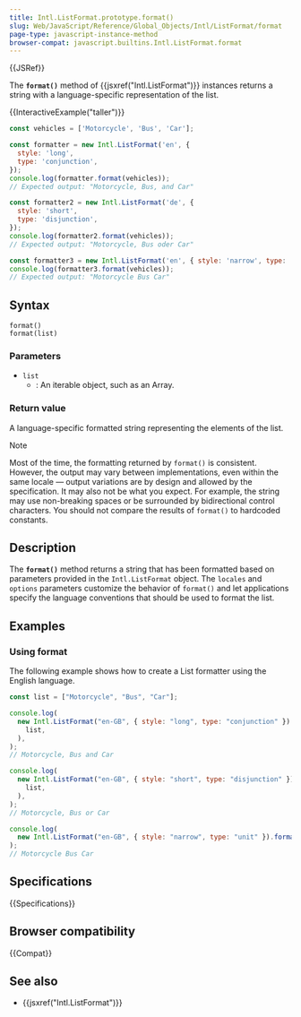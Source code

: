 ```yaml
---
title: Intl.ListFormat.prototype.format()
slug: Web/JavaScript/Reference/Global_Objects/Intl/ListFormat/format
page-type: javascript-instance-method
browser-compat: javascript.builtins.Intl.ListFormat.format
---
```


{{JSRef}}

The **`format()`** method of {{jsxref("Intl.ListFormat")}} instances returns a string with a
language-specific representation of the list.

{{InteractiveExample("taller")}}

```js interactive-example
const vehicles = ['Motorcycle', 'Bus', 'Car'];

const formatter = new Intl.ListFormat('en', {
  style: 'long',
  type: 'conjunction',
});
console.log(formatter.format(vehicles));
// Expected output: "Motorcycle, Bus, and Car"

const formatter2 = new Intl.ListFormat('de', {
  style: 'short',
  type: 'disjunction',
});
console.log(formatter2.format(vehicles));
// Expected output: "Motorcycle, Bus oder Car"

const formatter3 = new Intl.ListFormat('en', { style: 'narrow', type: 'unit' });
console.log(formatter3.format(vehicles));
// Expected output: "Motorcycle Bus Car"

```

## Syntax

```js-nolint
format()
format(list)
```

### Parameters

- `list`
  - : An iterable object, such as an Array.

### Return value

A language-specific formatted string representing the elements of the list.

> [!NOTE]
> Most of the time, the formatting returned by `format()` is consistent. However, the output may vary between implementations, even within the same locale — output variations are by design and allowed by the specification. It may also not be what you expect. For example, the string may use non-breaking spaces or be surrounded by bidirectional control characters. You should not compare the results of `format()` to hardcoded constants.

## Description

The **`format()`** method returns a string that has been
formatted based on parameters provided in the `Intl.ListFormat` object. The
`locales` and `options` parameters customize the behavior of
`format()` and let applications specify the language conventions that
should be used to format the list.

## Examples

### Using format

The following example shows how to create a List formatter using the English language.

```js
const list = ["Motorcycle", "Bus", "Car"];

console.log(
  new Intl.ListFormat("en-GB", { style: "long", type: "conjunction" }).format(
    list,
  ),
);
// Motorcycle, Bus and Car

console.log(
  new Intl.ListFormat("en-GB", { style: "short", type: "disjunction" }).format(
    list,
  ),
);
// Motorcycle, Bus or Car

console.log(
  new Intl.ListFormat("en-GB", { style: "narrow", type: "unit" }).format(list),
);
// Motorcycle Bus Car
```

## Specifications

{{Specifications}}

## Browser compatibility

{{Compat}}

## See also

- {{jsxref("Intl.ListFormat")}}
